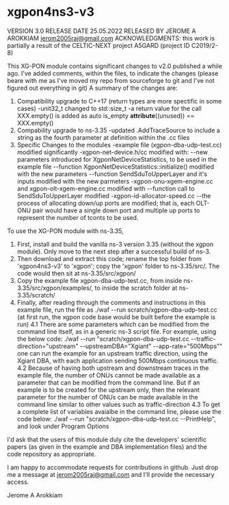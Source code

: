 # xgpon4ns3-v3

VERSION 3.0 
RELEASE DATE 25.05.2022
RELEASED BY JEROME A AROKKIAM <jerom2005raj@gmail.com>
ACKNOWLEDGMENTS: this work is partially a result of the CELTIC-NEXT project A5GARD (project ID C2019/2-8) 

This XG-PON module contains significant changes to v2.0 published a while ago. 
I've added comments, within the files, to indicate the changes (please beare with me as I've moved my repo from sourceforge to git and I've not figured out everything in git)
A summary of the changes are:
1. Compatibility upgrade to C++17 (return types are more spectific in some cases)
  -unit32_t changed to std::size_t
  -a return value for the call XXX.empty() is added as auto is_empty __attribute__((unused)) == XXX.empty()
2. Compability upgrade to ns-3.35
  -updated .AddTraceSource to include a string as the fourth parameter at definition within the .cc files
3. Specific Changes to the modules
    -example file (xgpon-dba-udp-test.cc) modified significantly
    -xgpon-net-device.h/cc modified with:
      --new parameters introduced for XgponNetDeviceStatistics, to be used in the example file
      --function XgponNetDeviceStatistics::initialize() modified with the new parameters
      --function SendSduToUpperLayer and it's inputs modified with the new parmeters
    -xgpon-onu-xgem-engine.cc and xgpon-olt-xgem-engine.cc modified with
      --function call to SendSduToUpperLayer modified
    -xgpon-id-allocator-speed.cc
      --the process of allocating down/up ports are modified; that is, each OLT-ONU pair would have a single down port and multiple up ports to represent the number of tconts to be used.


To use the XG-PON module with ns-3.35,
1. First, install and build the vanilla ns-3 version 3.35 (without the xgpon module). Only move to the next step after a successful build of ns-3.
2. Then download and extract this code; rename the top folder from 'xgpon4ns3-v3' to 'xgpon'; copy the 'xgpon' folder to ns-3.35/src/. The code would then sit at ns-3.35/src/xgpon/ 
3. Copy the example file xgpon-dba-udp-test.cc, from inside ns-3.35/src/xgpon/examples/, to inside the scratch folder at ns-3.35/scratch/
4. Finally, after reading through the comments and instructions in this example file, run the file as ./waf --run scratch/xgpon-dba-udp-test.cc (at first run, the xgpon code base would be built before the example is run)
  4.1 There are some parameters which can be modified from the command line itself, as in a generic ns-3 script file. For example, using the below code:
    ./waf --run "scratch/xgpon-dba-udp-test.cc --traffic-direction="upstream" --upstreamDBA="Xgiant" --app-rate="500Mbps""
    one can run the example for an upstream traffic direction, using the Xgiant DBA, with each application sending 500Mbps continuous traffic. 
  4.2 Because of having both upstream and downstream traces in the example file, the number of ONUs cannot be made available as a parameter that can be modified from the command line. But if an example is to be created for the upstream only, then the relevant parameter for the number of ONUs can be made available in the command line similar to other values such as traffic-direction
  4.3 To get a complete list of variables avaialbe in the command line, please use the code below:
    ./waf --run "scratch/xgpon-dba-udp-test.cc --PrintHelp", and look under Program Options

I'd ask that the users of this module duly cite the developers' scientific papers (as given in the example and DBA implementation files) and the code repository as appropriate. 

I am happy to accommodate requests for contributions in github. Just drop me a message at jerom2005raj@gmail.com and I'll provide the necessary access.

Jerome A Arokkiam
